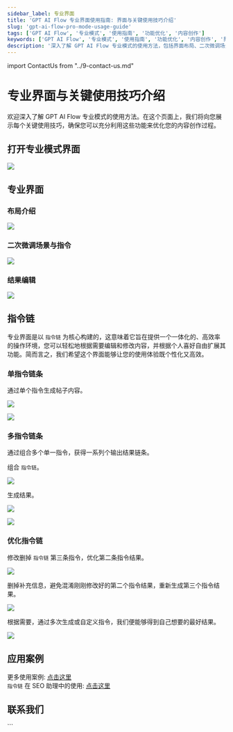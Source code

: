 ```yaml
---
sidebar_label: 专业界面
title: 'GPT AI Flow 专业界面使用指南: 界面与关键使用技巧介绍'
slug: 'gpt-ai-flow-pro-mode-usage-guide'
tags: ['GPT AI Flow', '专业模式', '使用指南', '功能优化', '内容创作']
keywords: ['GPT AI Flow', '专业模式', '使用指南', '功能优化', '内容创作', '界面布局', '二次微调', '结果编辑']
description: '深入了解 GPT AI Flow 专业模式的使用方法，包括界面布局、二次微调场景与指令以及结果编辑等关键技巧。本指南旨在帮助您充分利用这些功能，优化您的内容创作过程。'
---
```


import ContactUs from "../9-contact-us.md"

# 专业界面与关键使用技巧介绍

欢迎深入了解 GPT AI Flow 专业模式的使用方法。在这个页面上，我们将向您展示每个关键使用技巧，确保您可以充分利用这些功能来优化您的内容创作过程。

## 打开专业模式界面

![](./img/4-proMode-presentation/2023-10-31-img-6-show-proModeWindow.gif)

## 专业界面

### 布局介绍

![](./img/4-proMode-presentation/2023-10-31-img-7-proMode-explication.png)

### 二次微调场景与指令

![](./img/4-proMode-presentation/2023-10-31-img-8-proMode-explication-2.png)

### 结果编辑

![](./img/4-proMode-presentation/2023-10-31-img-9-proMode-explication-3.png)

## 指令链

专业界面是以 `指令链` 为核心构建的，这意味着它旨在提供一个一体化的、高效率的操作环境，您可以轻松地根据需要编辑和修改内容，并根据个人喜好自由扩展其功能。简而言之，我们希望这个界面能够让您的使用体验既个性化又高效。

### 单指令链条

通过单个指令生成帖子内容。

![](./img/4-proMode-presentation/2023-10-31-img-13-instruction-chain.gif)

![](./img/4-proMode-presentation/2023-10-31-img-14-instruction-chain-2.gif)

### 多指令链条

通过组合多个单一指令，获得一系列个输出结果链条。

组合 `指令链`。

![](./img/4-proMode-presentation/2023-10-31-img-15-multiple-instruction-chains.gif)

生成结果。

![](./img/4-proMode-presentation/2023-10-31-img-16-multiple-instruction-chains-2.gif)

![](./img/4-proMode-presentation/2023-10-31-img-17-multiple-instruction-chains-3.gif)

### 优化指令链

修改删掉 `指令链` 第三条指令，优化第二条指令结果。

![](./img/4-proMode-presentation/2023-10-31-img-18-multiple-instruction-chains-4.gif)

删掉补充信息，避免混淆刚刚修改好的第二个指令结果，重新生成第三个指令结果。

![](./img/4-proMode-presentation/2023-10-31-img-19-multiple-instruction-chains-5.gif)

根据需要，通过多次生成或自定义指令，我们便能够得到自己想要的最好结果。

![](./img/4-proMode-presentation/2023-10-31-img-20-multiple-instruction-chains-6.gif)

## 应用案例

更多使用案例: [点击这里](/docs/application-scenarios/introduction)  
`指令链` 在 SEO 助理中的使用: [点击这里](/docs/application-scenarios/seo-assistant)

## 联系我们

<ContactUs/>
```
